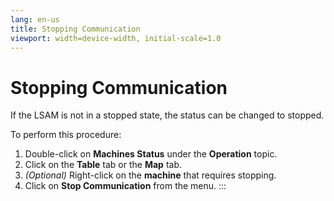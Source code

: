```yaml
---
lang: en-us
title: Stopping Communication
viewport: width=device-width, initial-scale=1.0
---
```


#  Stopping Communication

If the LSAM is not in a stopped state, the status can be changed to stopped.

To perform this procedure:

1.  Double-click on **Machines Status** under the **Operation** topic.
2.  Click on the **Table** tab or the **Map** tab.
3.  *(Optional)* Right-click on the **machine** that
    requires stopping.
4.  Click on **Stop Communication** from the menu.
:::

 

